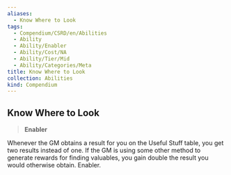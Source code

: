```yaml
---
aliases:
  - Know Where to Look
tags:
  - Compendium/CSRD/en/Abilities
  - Ability
  - Ability/Enabler
  - Ability/Cost/NA
  - Ability/Tier/Mid
  - Ability/Categories/Meta
title: Know Where to Look
collection: Abilities
kind: Compendium
---
```

## Know Where to Look  
>**Enabler**
  
Whenever the GM obtains a result for you on the Useful Stuff table, you get two results instead of one. If the GM is using some other method to generate rewards for finding valuables, you gain double the result you would otherwise obtain. Enabler.
